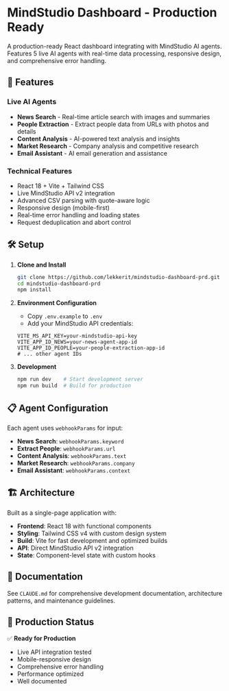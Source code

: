 # MindStudio Dashboard - Production Ready

A production-ready React dashboard integrating with MindStudio AI agents. Features 5 live AI agents with real-time data processing, responsive design, and comprehensive error handling.

## 🚀 Features

### Live AI Agents
- **News Search** - Real-time article search with images and summaries
- **People Extraction** - Extract people data from URLs with photos and details
- **Content Analysis** - AI-powered text analysis and insights
- **Market Research** - Company analysis and competitive research
- **Email Assistant** - AI email generation and assistance

### Technical Features
- React 18 + Vite + Tailwind CSS
- Live MindStudio API v2 integration
- Advanced CSV parsing with quote-aware logic
- Responsive design (mobile-first)
- Real-time error handling and loading states
- Request deduplication and abort control

## 🛠️ Setup

1. **Clone and Install**
   ```bash
   git clone https://github.com/lekkerit/mindstudio-dashboard-prd.git
   cd mindstudio-dashboard-prd
   npm install
   ```

2. **Environment Configuration**
   - Copy `.env.example` to `.env`
   - Add your MindStudio API credentials:
   ```env
   VITE_MS_API_KEY=your-mindstudio-api-key
   VITE_APP_ID_NEWS=your-news-agent-app-id
   VITE_APP_ID_PEOPLE=your-people-extraction-app-id
   # ... other agent IDs
   ```

3. **Development**
   ```bash
   npm run dev    # Start development server
   npm run build  # Build for production
   ```

## 📋 Agent Configuration

Each agent uses `webhookParams` for input:
- **News Search**: `webhookParams.keyword`
- **Extract People**: `webhookParams.url`
- **Content Analysis**: `webhookParams.text`
- **Market Research**: `webhookParams.company`
- **Email Assistant**: `webhookParams.context`

## 🏗️ Architecture

Built as a single-page application with:
- **Frontend**: React 18 with functional components
- **Styling**: Tailwind CSS v4 with custom design system
- **Build**: Vite for fast development and optimized builds
- **API**: Direct MindStudio API v2 integration
- **State**: Component-level state with custom hooks

## 📖 Documentation

See `CLAUDE.md` for comprehensive development documentation, architecture patterns, and maintenance guidelines.

## 🎯 Production Status

✅ **Ready for Production**
- Live API integration tested
- Mobile-responsive design
- Comprehensive error handling
- Performance optimized
- Well documented
